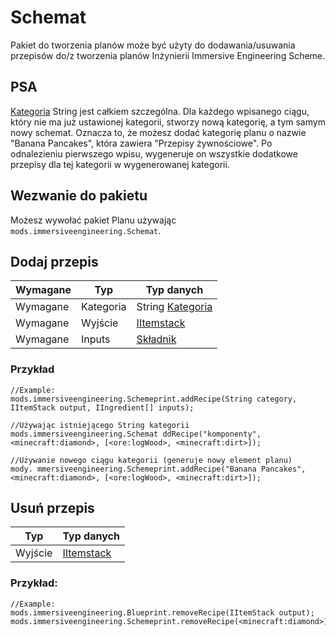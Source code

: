 # Schemat

Pakiet do tworzenia planów może być użyty do dodawania/usuwania przepisów do/z tworzenia planów Inżynierii Immersive Engineering Scheme.

## PSA

[Kategoria](/Mods/Immersive_Engineering/Variables/Categories/) String jest całkiem szczególna. Dla każdego wpisanego ciągu, który nie ma już ustawionej kategorii, stworzy nową kategorię, a tym samym nowy schemat. Oznacza to, że możesz dodać kategorię planu o nazwie "Banana Pancakes", która zawiera "Przepisy żywnościowe". Po odnalezieniu pierwszego wpisu, wygeneruje on wszystkie dodatkowe przepisy dla tej kategorii w wygenerowanej kategorii.

## Wezwanie do pakietu

Możesz wywołać pakiet Planu używając `mods.immersiveengineering.Schemat`.

## Dodaj przepis

| Wymagane | Typ       | Typ danych                                                            |
| -------- | --------- | --------------------------------------------------------------------- |
| Wymagane | Kategoria | String [Kategoria](/Mods/Immersive_Engineering/Variables/Categories/) |
| Wymagane | Wyjście   | [IItemstack](/Vanilla/Items/IItemStack/)                              |
| Wymagane | Inputs    | [Składnik](/Vanilla/Variable_Types/IIngredient/)                      |

### Przykład

```zenscript
//Example:
mods.immersiveengineering.Schemeprint.addRecipe(String category, IItemStack output, IIngredient[] inputs);

//Używając istniejącego String kategorii
mods.immersiveengineering.Schemat ddRecipe("komponenty", <minecraft:diamond>, [<ore:logWood>, <minecraft:dirt>]);

//Używanie nowego ciągu kategorii (generuje nowy element planu)
mody. mmersiveengineering.Schemeprint.addRecipe("Banana Pancakes", <minecraft:diamond>, [<ore:logWood>, <minecraft:dirt>]);
```

## Usuń przepis

| Typ     | Typ danych                               |
| ------- | ---------------------------------------- |
| Wyjście | [IItemstack](/Vanilla/Items/IItemStack/) |

### Przykład:

```zenscript
//Example:
mods.immersiveengineering.Blueprint.removeRecipe(IItemStack output);
mods.immersiveengineering.Schemeprint.removeRecipe(<minecraft:diamond>);
```